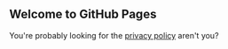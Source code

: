 ## Welcome to GitHub Pages

You're probably looking for the [privacy policy](privacy-policy/) aren't you?
